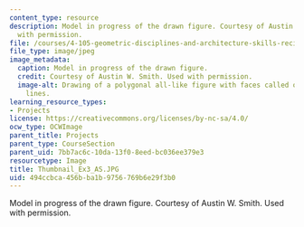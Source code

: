 ```yaml
---
content_type: resource
description: Model in progress of the drawn figure. Courtesy of Austin W. Smith. Used
  with permission.
file: /courses/4-105-geometric-disciplines-and-architecture-skills-reciprocal-methodologies-fall-2012/494ccbca456bba1b9756769b6e29f3b0_Thumbnail_Ex3_AS.JPG
file_type: image/jpeg
image_metadata:
  caption: Model in progress of the drawn figure.
  credit: Courtesy of Austin W. Smith. Used with permission.
  image-alt: Drawing of a polygonal all-like figure with faces called out by projection
    lines.
learning_resource_types:
- Projects
license: https://creativecommons.org/licenses/by-nc-sa/4.0/
ocw_type: OCWImage
parent_title: Projects
parent_type: CourseSection
parent_uid: 7bb7ac6c-10da-13f0-8eed-bc036ee379e3
resourcetype: Image
title: Thumbnail_Ex3_AS.JPG
uid: 494ccbca-456b-ba1b-9756-769b6e29f3b0
---
```

Model in progress of the drawn figure. Courtesy of Austin W. Smith. Used with permission.